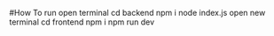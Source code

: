 #How To run
open terminal
cd backend
npm i
node index.js
open new terminal
cd frontend
npm i
npm run dev
